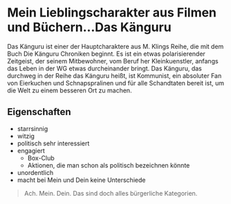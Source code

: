 # Mein Lieblingscharakter aus Filmen und Büchern...Das Känguru

Das Känguru ist einer der Hauptcharaktere aus M. Klings Reihe, die mit dem Buch Die Känguru Chroniken beginnt. Es ist ein etwas polarisierender Zeitgeist, der seinem Mitbewohner, vom Beruf her Kleinkuenstler, anfangs das Leben in der WG etwas durcheinander bringt.
Das Känguru, das durchweg in der Reihe das Känguru heißt, ist Kommunist, ein absoluter Fan von Eierkuchen und Schnapspralinen und für alle Schandtaten bereit ist, um die Welt zu einem besseren Ort zu machen. 

## Eigenschaften
* starrsinnig
* witzig
* politisch sehr interessiert
* engagiert
  * Box-Club
  * Aktionen, die man schon als politisch bezeichnen könnte
* unordentlich
* macht bei Mein und Dein keine Unterschiede 

> Ach. Mein. Dein. 
> Das sind doch alles bürgerliche Kategorien.



